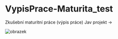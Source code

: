 # VypisPrace-Maturita_test
Zkušební maturitní práce (výpis práce)
Jav projekt ->

![obrazek](https://user-images.githubusercontent.com/90755402/232871630-1f1fb787-24c3-49a1-83d4-96ae4ed56f98.png)
